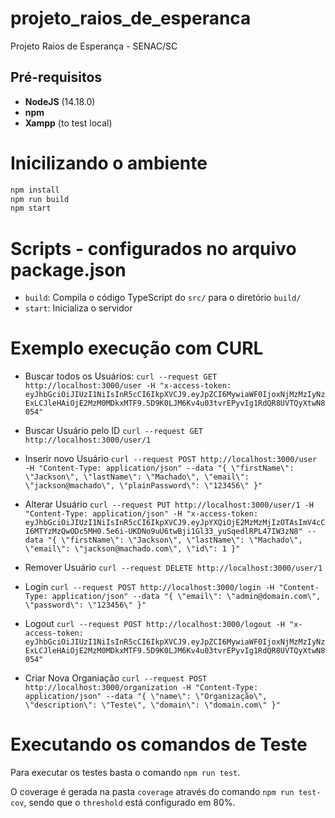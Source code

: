 # projeto_raios_de_esperanca
Projeto Raios de Esperança - SENAC/SC

## Pré-requisitos
- **NodeJS** (14.18.0)
- **npm**
- **Xampp** (to test local)

# Inicilizando o ambiente
```bash
npm install
npm run build
npm start
```

# Scripts - configurados no arquivo package.json
- `build`: Compila o código TypeScript do `src/` para o diretório `build/`
- `start`: Inicializa o servidor

# Exemplo execução com CURL

* Buscar todos os Usuários:
`curl --request GET http://localhost:3000/user -H "x-access-token: eyJhbGciOiJIUzI1NiIsInR5cCI6IkpXVCJ9.eyJpZCI6MywiaWF0IjoxNjMzMzIyNzExLCJleHAiOjE2MzM0MDkxMTF9.5D9K0LJM6Kv4u03tvrEPyvIg1RdQR8UVTQyXtwN8054"`

* Buscar Usuário pelo ID
`curl --request GET http://localhost:3000/user/1`

* Inserir novo Usuário
`curl --request POST http://localhost:3000/user -H "Content-Type: application/json" --data "{ \"firstName\": \"Jackson\", \"lastName\": \"Machado\", \"email\": \"jackson@machado\", \"plainPassword\": \"123456\" }"`

* Alterar Usuário
`curl --request PUT http://localhost:3000/user/1 -H "Content-Type: application/json" -H "x-access-token: eyJhbGciOiJIUzI1NiIsInR5cCI6IkpXVCJ9.eyJpYXQiOjE2MzMzMjIzOTAsImV4cCI6MTYzMzQwODc5MH0.5e6i-UKDNo9uU6twBji1Gl33_yuSqedlRPL47IW3zN8" --data "{ \"firstName\": \"Jackson\", \"lastName\": \"Machado\", \"email\": \"jackson@machado.com\", \"id\": 1 }"`

* Remover Usuário
`curl --request DELETE http://localhost:3000/user/1`


* Login
`curl --request POST http://localhost:3000/login -H "Content-Type: application/json" --data "{ \"email\": \"admin@domain.com\", \"password\": \"123456\" }"`

* Logout
`curl --request POST http://localhost:3000/logout -H "x-access-token: eyJhbGciOiJIUzI1NiIsInR5cCI6IkpXVCJ9.eyJpZCI6MywiaWF0IjoxNjMzMzIyNzExLCJleHAiOjE2MzM0MDkxMTF9.5D9K0LJM6Kv4u03tvrEPyvIg1RdQR8UVTQyXtwN8054"`

* Criar Nova Organiação
`curl --request POST http://localhost:3000/organization -H "Content-Type: application/json" --data "{ \"name\": \"Organização\", \"description\": \"Teste\", \"domain\": \"domain.com\" }"`

# Executando os comandos de Teste

Para executar os testes basta o comando `npm run test`.

O coverage é gerada na pasta `coverage` através do comando `npm run test-cov`, sendo que o `threshold` está configurado em 80%.